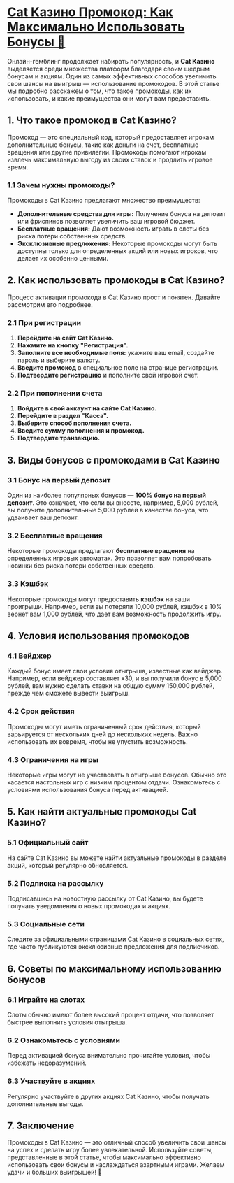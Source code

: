 # [Cat Казино Промокод: Как Максимально Использовать Бонусы 🎉](https://catchthecatthree.com/d1bfb4f94)

Онлайн-гемблинг продолжает набирать популярность, и **Cat Казино** выделяется среди множества платформ благодаря своим щедрым бонусам и акциям. Один из самых эффективных способов увеличить свои шансы на выигрыш — использование промокодов. В этой статье мы подробно расскажем о том, что такое промокоды, как их использовать, и какие преимущества они могут вам предоставить.

## 1. Что такое промокод в Cat Казино?

Промокод — это специальный код, который предоставляет игрокам дополнительные бонусы, такие как деньги на счет, бесплатные вращения или другие привилегии. Промокоды помогают игрокам извлечь максимальную выгоду из своих ставок и продлить игровое время.

### 1.1 Зачем нужны промокоды?

Промокоды в Cat Казино предлагают множество преимуществ:

* **Дополнительные средства для игры:** Получение бонуса на депозит или фриспинов позволяет увеличить ваш игровой бюджет.
* **Бесплатные вращения:** Дают возможность играть в слоты без риска потери собственных средств.
* **Эксклюзивные предложения:** Некоторые промокоды могут быть доступны только для определенных акций или новых игроков, что делает их особенно ценными.

## 2. Как использовать промокоды в Cat Казино?

Процесс активации промокода в Cat Казино прост и понятен. Давайте рассмотрим его подробнее.

### 2.1 При регистрации

1. **Перейдите на сайт Cat Казино.**
2. **Нажмите на кнопку "Регистрация".**
3. **Заполните все необходимые поля:** укажите ваш email, создайте пароль и выберите валюту.
4. **Введите промокод** в специальное поле на странице регистрации.
5. **Подтвердите регистрацию** и пополните свой игровой счет.

### 2.2 При пополнении счета

1. **Войдите в свой аккаунт на сайте Cat Казино.**
2. **Перейдите в раздел "Касса".**
3. **Выберите способ пополнения счета.**
4. **Введите сумму пополнения и промокод.**
5. **Подтвердите транзакцию.**

## 3. Виды бонусов с промокодами в Cat Казино

### 3.1 Бонус на первый депозит

Один из наиболее популярных бонусов — **100% бонус на первый депозит**. Это означает, что если вы внесете, например, 5,000 рублей, вы получите дополнительные 5,000 рублей в качестве бонуса, что удваивает ваш депозит.

### 3.2 Бесплатные вращения

Некоторые промокоды предлагают **бесплатные вращения** на определенных игровых автоматах. Это позволяет вам попробовать новинки без риска потери собственных средств.

### 3.3 Кэшбэк

Некоторые промокоды могут предоставить **кэшбэк** на ваши проигрыши. Например, если вы потеряли 10,000 рублей, кэшбэк в 10% вернет вам 1,000 рублей, что дает вам возможность продолжить игру.

## 4. Условия использования промокодов

### 4.1 Вейджер

Каждый бонус имеет свои условия отыгрыша, известные как вейджер. Например, если вейджер составляет x30, и вы получили бонус в 5,000 рублей, вам нужно сделать ставки на общую сумму 150,000 рублей, прежде чем сможете вывести выигрыш.

### 4.2 Срок действия

Промокоды могут иметь ограниченный срок действия, который варьируется от нескольких дней до нескольких недель. Важно использовать их вовремя, чтобы не упустить возможность.

### 4.3 Ограничения на игры

Некоторые игры могут не участвовать в отыгрыше бонусов. Обычно это касается настольных игр с низким процентом отдачи. Ознакомьтесь с условиями использования бонуса перед активацией.

## 5. Как найти актуальные промокоды Cat Казино?

### 5.1 Официальный сайт

На сайте Cat Казино вы можете найти актуальные промокоды в разделе акций, который регулярно обновляется.

### 5.2 Подписка на рассылку

Подписавшись на новостную рассылку от Cat Казино, вы будете получать уведомления о новых промокодах и акциях.

### 5.3 Социальные сети

Следите за официальными страницами Cat Казино в социальных сетях, где часто публикуются эксклюзивные предложения для подписчиков.

## 6. Советы по максимальному использованию бонусов

### 6.1 Играйте на слотах

Слоты обычно имеют более высокий процент отдачи, что позволяет быстрее выполнить условия отыгрыша.

### 6.2 Ознакомьтесь с условиями

Перед активацией бонуса внимательно прочитайте условия, чтобы избежать недоразумений.

### 6.3 Участвуйте в акциях

Регулярно участвуйте в других акциях Cat Казино, чтобы получать дополнительные выгоды.

## 7. Заключение

Промокоды в Cat Казино — это отличный способ увеличить свои шансы на успех и сделать игру более увлекательной. Используйте советы, представленные в этой статье, чтобы максимально эффективно использовать свои бонусы и наслаждаться азартными играми. Желаем удачи и больших выигрышей! 🎊
